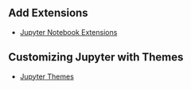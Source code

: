 ## Add Extensions

- [Jupyter Notebook Extensions](https://github.com/ipython-contrib/jupyter_contrib_nbextensions)

## Customizing Jupyter with Themes

- [Jupyter Themes ](https://github.com/dunovank/jupyter-themes)
